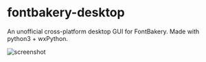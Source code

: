 # fontbakery-desktop
An unofficial cross-platform desktop GUI for FontBakery. Made with python3 + wxPython. 

![screenshot](https://github.com/eliheuer/fontbakery-desktop/raw/master/docs/images/screenshot.png)
